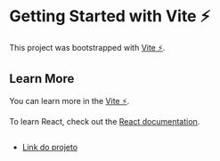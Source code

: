 # Getting Started with Vite ⚡

This project was bootstrapped with [Vite ⚡](https://github.com/vitejs/vite).

## Learn More

You can learn more in the [Vite ⚡](https://vitejs.dev/config/).

To learn React, check out the [React documentation](https://reactjs.org/).

##

- [Link do projeto](https://todo-list-react-six-tau.vercel.app)
